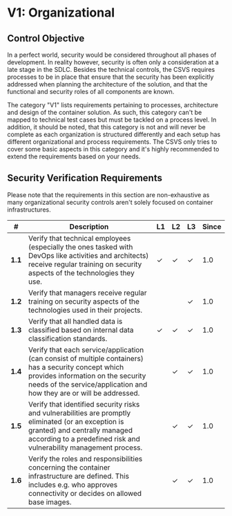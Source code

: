 # V1: Organizational

## Control Objective

In a perfect world, security would be considered throughout all phases of development. In reality however, security is often only a consideration at a late stage in the SDLC. Besides the technical controls, the CSVS requires processes to be in place that ensure that the security has been explicitly addressed when planning the architecture of the solution, and that the functional and security roles of all components are known.

The category "V1" lists requirements pertaining to processes, architecture and design of the container solution. As such, this category can't be mapped to technical test cases but must be tackled on a process level. In addition, it should be noted, that this category is not and will never be complete as each organization is structured differently and each setup has different organizational and process requirements. The CSVS only tries to cover some basic aspects in this category and it's highly recommended to extend the requirements based on your needs.

## Security Verification Requirements

Please note that the requirements in this section are non-exhaustive as many organizational security controls aren't solely focused on container infrastructures.

| # | Description | L1 | L2 | L3 | Since |
| --- | --- | --- | --- | -- | -- |
| **1.1** | Verify that technical employees (especially the ones tasked with DevOps like activities and architects) receive regular training on security aspects of the technologies they use. | ✓ | ✓ | ✓ | 1.0 |
| **1.2** | Verify that managers receive regular training on security aspects of the technologies used in their projects. |  |  | ✓ | 1.0 |
| **1.3** | Verify that all handled data is classified based on internal data classification standards. | ✓ | ✓ | ✓ | 1.0 |
| **1.4** | Verify that each service/application (can consist of multiple containers) has a security concept which provides information on the security needs of the service/application and how they are or will be addressed. |  | ✓ | ✓ | 1.0 |
| **1.5** | Verify that identified security risks and vulnerabilities are promptly eliminated (or an exception is granted) and centrally managed according to a predefined risk and vulnerability management process. |  | ✓ | ✓ | 1.0 |
| **1.6** | Verify the roles and responsibilities concerning the container infrastructure are defined. This includes e.g. who approves connectivity or decides on allowed base images. |  | ✓ | ✓ | 1.0 |
